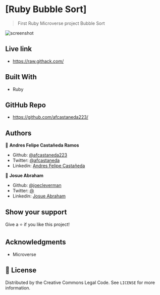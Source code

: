 # [Ruby Bubble Sort]

> First Ruby Microverse project Bubble Sort

![screenshot](./assets/.png)

## Live link

- https://raw.githack.com/

## Built With

- Ruby

## GitHub Repo

-  https://github.com/afcastaneda223/


## Authors

👤 **Andres Felipe Castañeda Ramos**

- Github: [@afcastaneda223](https://github.com/afcastaneda223)
- Twitter: [@afcastaneda](https://twitter.com/afcastaneda)
- Linkedin: [Andres Felipe Castañeda](www.linkedin.com/in/andres-castaneda223)

👤 **Josue Abraham**


- Github: [@joecleverman](https://github.com/joecleverman)
- Twitter: [@](https://twitter.com/a2josue )
- Linkedin: [Josue Abraham](https://www.linkedin.com/in/cleverman1981/)


## Show your support

Give a ⭐️ if you like this project!

## Acknowledgments

- Microverse

## 📝 License

Distributed by the Creative Commons Legal Code. See `LICENSE` for more information.

